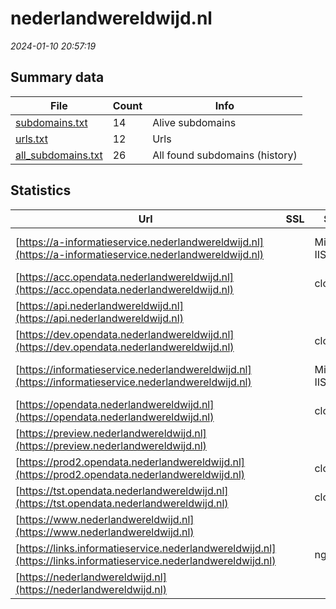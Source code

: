 # nederlandwereldwijd.nl
*2024-01-10 20:57:19*
## Summary data
| File       | Count | Info |
|------------|-------|------|
|[subdomains.txt](/data/nederlandwereldwijd.nl/subdomains.txt)|14|Alive subdomains|
|[urls.txt](/data/nederlandwereldwijd.nl/urls.txt)|12|Urls|
|[all_subdomains.txt](/data/nederlandwereldwijd.nl/all_subdomains.txt)|26|All found subdomains (history)|
## Statistics
| Url | SSL | Server | Cookie | HSTS | CSP | XFO | XXP | RP | Tech |Title |
|------------|-------|------|------|------|------|------|------|------|------|------|
|[https://a-informatieservice.nederlandwereldwijd.nl](https://a-informatieservice.nederlandwereldwijd.nl)| |Microsoft-IIS/10...|:warning: |:white_check_mark: |:warning: |:white_check_mark: | |:white_check_mark: |Azure HSTS IIS:1...|Informatieservic...|
|[https://acc.opendata.nederlandwereldwijd.nl](https://acc.opendata.nederlandwereldwijd.nl)| |cloudflare|:warning: | | |:white_check_mark: | |:white_check_mark: |Cloudflare Cloud...||
|[https://api.nederlandwereldwijd.nl](https://api.nederlandwereldwijd.nl)| || |:white_check_mark: |:white_check_mark: | |:white_check_mark: |HSTS||
|[https://dev.opendata.nederlandwereldwijd.nl](https://dev.opendata.nederlandwereldwijd.nl)| |cloudflare|:warning: | | |:white_check_mark: | |:white_check_mark: |Cloudflare Cloud...||
|[https://informatieservice.nederlandwereldwijd.nl](https://informatieservice.nederlandwereldwijd.nl)| |Microsoft-IIS/10...|:warning: |:white_check_mark: |:warning: |:white_check_mark: | |:white_check_mark: |Azure HSTS IIS:1...|Informatieservic...|
|[https://opendata.nederlandwereldwijd.nl](https://opendata.nederlandwereldwijd.nl)| |cloudflare|:warning: |:white_check_mark: |:white_check_mark: |:white_check_mark: |:white_check_mark: |Cloudflare Cloud...||
|[https://preview.nederlandwereldwijd.nl](https://preview.nederlandwereldwijd.nl)| || |:white_check_mark: | | | |:white_check_mark: |HSTS||
|[https://prod2.opendata.nederlandwereldwijd.nl](https://prod2.opendata.nederlandwereldwijd.nl)| |cloudflare|:warning: |:white_check_mark: |:white_check_mark: |:white_check_mark: |:white_check_mark: |Cloudflare Cloud...||
|[https://tst.opendata.nederlandwereldwijd.nl](https://tst.opendata.nederlandwereldwijd.nl)| |cloudflare|:warning: | | |:white_check_mark: | |:white_check_mark: |Cloudflare Cloud...||
|[https://www.nederlandwereldwijd.nl](https://www.nederlandwereldwijd.nl)| || |:white_check_mark: |:white_check_mark: | |:white_check_mark: |Bloomreach HSTS...|Home | Nederland...|
|[https://links.informatieservice.nederlandwereldwijd.nl](https://links.informatieservice.nederlandwereldwijd.nl)| |nginx| | | | | |:white_check_mark: |Nginx|404 Not Found|
|[https://nederlandwereldwijd.nl](https://nederlandwereldwijd.nl)| || |:white_check_mark: |:white_check_mark: | |:white_check_mark: |HSTS HTTP/3||